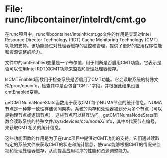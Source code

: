 # File: runc/libcontainer/intelrdt/cmt.go

在runc项目中，runc/libcontainer/intelrdt/cmt.go文件的作用是实现对Intel Resource Director Technology (RDT) Cache Monitoring Technology (CMT)功能的支持。该功能通过对处理器缓存的监控和管理，提供了更好的应用程序性能和资源调整的能力。

文件中的cmtEnabled变量是一个布尔值，用于判断是否启用CMT功能。它表示是否可以使用Intel RDT的CMT功能来监视和管理处理器缓存。

IsCMTEnabled函数用于检查系统是否启用了CMT功能。它会读取系统的特殊文件/proc/cpuinfo，检查其中是否包含"CMT:"字段，并根据此结果设置cmtEnabled变量。

getCMTNumaNodeStats函数用于获取CMT每个NUMA节点的统计信息。NUMA节点是一种非一致性存储访问架构，系统的内存和处理器被划分为多个节点（可以是物理节点或逻辑节点），这些节点可以相互访问。getCMTNumaNodeStats函数会读取系统的特殊文件/sys/devices/cpu/nodeX/info，其中X代表节点编号，来获取CMT相关的统计信息。

这些功能函数的作用是为了在runc项目中提供对CMT功能的支持。它们通过读取特定的系统文件来获取CMT的状态和统计信息，使runc能够根据CMT的情况来监视和管理处理器缓存，从而提高应用程序的性能和资源调整能力。

